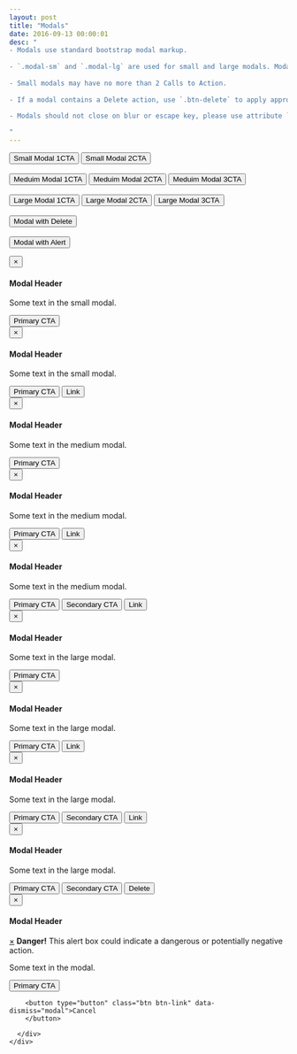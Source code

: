 ```yaml
---
layout: post
title: "Modals"
date: 2016-09-13 00:00:01
desc: "
- Modals use standard bootstrap modal markup.
       
- `.modal-sm` and `.modal-lg` are used for small and large modals. Modals are medium-sized by default.
       
- Small modals may have no more than 2 Calls to Action.
       
- If a modal contains a Delete action, use `.btn-delete` to apply appropriate styles and float it to the left.
    
- Modals should not close on blur or escape key, please use attribute `data-backdrop='static' data-keyboard='false'` in modal trigger markup or `backdrop: 'static', keyboard: false` as a JavaScript option - see https://design.revinate.com/js/main.js for example.

"
---
```


<!-- Trigger the modal with a button -->
<button type="button" class="btn btn-primary btn-sm" data-toggle="modal" data-backdrop="static" data-keyboard="false" data-target="#smModal">Small Modal 1CTA
</button>
<button type="button" class="btn btn-primary btn-sm" data-toggle="modal" data-backdrop="static" data-keyboard="false"  data-target="#smModal2">Small Modal 2CTA
</button>
<br />
<br />
<button type="button" class="btn btn-primary btn-sm" data-toggle="modal" data-backdrop="static" data-keyboard="false"  data-target="#mdModal">Meduim Modal 1CTA
</button>
<button type="button" class="btn btn-primary btn-sm" data-toggle="modal" data-backdrop="static" data-keyboard="false"  data-target="#mdModal2">Meduim Modal 2CTA
</button>
<button type="button" class="btn btn-primary btn-sm" data-toggle="modal" data-backdrop="static" data-keyboard="false"  data-target="#mdModal3">Meduim Modal 3CTA
</button>
<br />
<br />
<button type="button" class="btn btn-primary btn-sm" data-toggle="modal" data-backdrop="static" data-keyboard="false"  data-target="#lgModal">Large Modal 1CTA
</button>
<button type="button" class="btn btn-primary btn-sm" data-toggle="modal" data-backdrop="static" data-keyboard="false"  data-target="#lgModal2">Large Modal 2CTA
</button>
<button type="button" class="btn btn-primary btn-sm" data-toggle="modal" data-backdrop="static" data-keyboard="false"  data-target="#lgModal3">Large Modal 3CTA
</button>
<br />
<br />
<button type="button" class="btn btn-primary btn-sm" data-toggle="modal" data-backdrop="static" data-keyboard="false"  data-target="#deleteModal">Modal with Delete
</button>
<br />
<br />
<button type="button" class="btn btn-primary btn-sm" data-toggle="modal" data-backdrop="static" data-keyboard="false"  data-target="#alertModal">Modal with Alert
</button>

<!-- Small Modal One CTA -->
<div id="smModal" class="modal fade" role="dialog">
  <div class="modal-dialog modal-sm">
    <!-- Modal content-->
    <div class="modal-content">
      <div class="modal-header">
        <button type="button" class="close" data-dismiss="modal">&times;</button>
        <h4 class="modal-title">Modal Header</h4>
      </div>
      <div class="modal-body">
        <p>Some text in the small modal.</p>
      </div>
      <div class="modal-footer">
        <button type="button" class="btn btn-primary">Primary CTA
        </button>
      </div>
    </div>
  </div>
</div>

<!-- Small Modal Two CTAs -->
<div id="smModal2" class="modal fade" role="dialog">
  <div class="modal-dialog modal-sm">
    <!-- Modal content-->
    <div class="modal-content">
      <div class="modal-header">
        <button type="button" class="close" data-dismiss="modal">&times;</button>
        <h4 class="modal-title">Modal Header</h4>
      </div>
      <div class="modal-body">
        <p>Some text in the small modal.</p>
      </div>
      <div class="modal-footer">
        <button type="button" class="btn btn-primary">Primary CTA
        </button>
        <button type="button" class="btn btn-link" data-dismiss="modal">Link
        </button>
      </div>
    </div>
  </div>
</div>

<!-- Medium Modal 1CTA -->
<div id="mdModal" class="modal fade" role="dialog">
  <div class="modal-dialog">
    <!-- Modal content-->
    <div class="modal-content">
      <div class="modal-header">
        <button type="button" class="close" data-dismiss="modal">&times;</button>
        <h4 class="modal-title">Modal Header</h4>
      </div>
      <div class="modal-body">
        <p>Some text in the medium modal.</p>
      </div>
      <div class="modal-footer">
        <button type="button" class="btn btn-primary">Primary CTA
        </button>
      </div>
    </div>
  </div>
</div>

<!-- Medium Modal 2CTA -->
<div id="mdModal2" class="modal fade" role="dialog">
  <div class="modal-dialog">
    <!-- Modal content-->
    <div class="modal-content">
      <div class="modal-header">
        <button type="button" class="close" data-dismiss="modal">&times;</button>
        <h4 class="modal-title">Modal Header</h4>
      </div>
      <div class="modal-body">
        <p>Some text in the medium modal.</p>
      </div>
      <div class="modal-footer">
        <button type="button" class="btn btn-primary">Primary CTA
        </button>
        <button type="button" class="btn btn-link">Link
        </button>
      </div>
    </div>
  </div>
</div>

<!-- Medium Modal 3CTA -->
<div id="mdModal3" class="modal fade" role="dialog">
  <div class="modal-dialog">
    <!-- Modal content-->
    <div class="modal-content">
      <div class="modal-header">
        <button type="button" class="close" data-dismiss="modal">&times;</button>
        <h4 class="modal-title">Modal Header</h4>
      </div>
      <div class="modal-body">
        <p>Some text in the medium modal.</p>
      </div>
      <div class="modal-footer">
        <button type="button" class="btn btn-primary">Primary CTA
        </button>
        <button type="button" class="btn btn-secondary">Secondary CTA
        </button>
        <button type="button" class="btn btn-link" data-dismiss="modal">Link
        </button>
      </div>
    </div>
  </div>
</div>

<!-- Large Modal 1CTA-->
<div id="lgModal" class="modal fade" role="dialog">
  <div class="modal-dialog modal-lg">
    <!-- Modal content-->
    <div class="modal-content">
      <div class="modal-header">
        <button type="button" class="close" data-dismiss="modal">&times;</button>
        <h4 class="modal-title">Modal Header</h4>
      </div>
      <div class="modal-body">
        <p>Some text in the large modal.</p>
      </div>
      <div class="modal-footer">
        <button type="button" class="btn btn-primary">Primary CTA
        </button>
      </div>
    </div>
  </div>
</div>

<!-- Large Modal 2CTA-->
<div id="lgModal2" class="modal fade" role="dialog">
  <div class="modal-dialog modal-lg">
    <!-- Modal content-->
    <div class="modal-content">
      <div class="modal-header">
        <button type="button" class="close" data-dismiss="modal">&times;</button>
        <h4 class="modal-title">Modal Header</h4>
      </div>
      <div class="modal-body">
        <p>Some text in the large modal.</p>
      </div>
      <div class="modal-footer">
        <button type="button" class="btn btn-primary">Primary CTA
        </button>
        <button type="button" class="btn btn-link">Link
        </button>
      </div>
    </div>
  </div>
</div>

<!-- Large Modal 3CTA-->
<div id="lgModal3" class="modal fade" role="dialog">
  <div class="modal-dialog modal-lg">
    <!-- Modal content-->
    <div class="modal-content">
      <div class="modal-header">
        <button type="button" class="close" data-dismiss="modal">&times;</button>
        <h4 class="modal-title">Modal Header</h4>
      </div>
      <div class="modal-body">
        <p>Some text in the large modal.</p>
      </div>
      <div class="modal-footer">
        <button type="button" class="btn btn-primary">Primary CTA
        </button>
        <button type="button" class="btn btn-secondary">Secondary CTA
        </button>
        <button type="button" class="btn btn-link" data-dismiss="modal">Link
        </button>
      </div>
    </div>
  </div>
</div>

<!-- Delete Button-->
<div id="deleteModal" class="modal fade" role="dialog">
  <div class="modal-dialog modal-lg">
    <!-- Modal content-->
    <div class="modal-content">
      <div class="modal-header">
        <button type="button" class="close" data-dismiss="modal">&times;</button>
        <h4 class="modal-title">Modal Header</h4>
      </div>
      <div class="modal-body">
        <p>Some text in the large modal.</p>
      </div>
      <div class="modal-footer">
        <button type="button" class="btn btn-primary">Primary CTA
        </button>
        <button type="button" class="btn btn-secondary">Secondary CTA
        </button>
        <button type="button" class="btn btn-delete" data-dismiss="modal">Delete
        </button>
      </div>
    </div>
  </div>
</div>

<!-- Alert Button-->
<div id="alertModal" class="modal fade" role="dialog">
  <div class="modal-dialog">
    <!-- Modal content-->
    <div class="modal-content">
      <div class="modal-header">
        <button type="button" class="close" data-dismiss="modal">&times;</button>
        <h4 class="modal-title">Modal Header</h4>
      </div>
      <div class="modal-body">
      <div class="alert alert-danger fade in">
      <a href="#" class="close" data-dismiss="alert" aria-label="close">&times;</a>
      <strong>Danger!</strong> 
      This alert box could indicate a dangerous or potentially negative action.
      </div>
        <p>Some text in the modal.</p>
      </div>
      <div class="modal-footer">
        <button type="button" class="btn btn-primary">Primary CTA
        </button>
       
        <button type="button" class="btn btn-link" data-dismiss="modal">Cancel
        </button>

      </div>
    </div>
  </div>
</div>